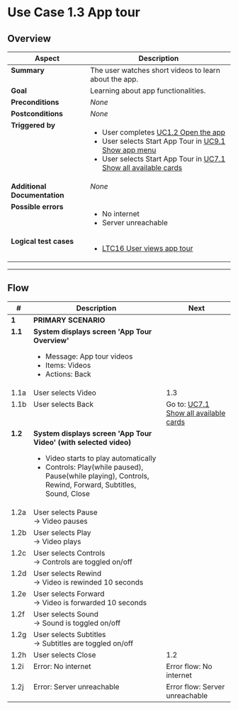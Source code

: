 # Use Case 1.3 App tour

## Overview

| Aspect                       | Description                                                                                                                                                                                                                                                             |
| ---------------------------- |-------------------------------------------------------------------------------------------------------------------------------------------------------------------------------------------------------------------------------------------------------------------------|
| **Summary**                  | The user watches short videos to learn about the app.                                                                                                                                                                                                                   |
| **Goal**                     | Learning about app functionalities.                                                                                                                                                                                                                                     |
| **Preconditions**            | *None*                                                                                                                                                                                                                                                                  |
| **Postconditions**           | *None*                                                                                                                                                                                                                                                                  |
| **Triggered by**             | <ul><li>User completes [UC1.2 Open the app](UC1.2_OpenTheApp.md)</li><li>User selects Start App Tour in [UC9.1 Show app menu](UC9.1_ShowAppMenu.md)</li><li>User selects Start App Tour in [UC7.1 Show all available cards](./UC7.1_ShowAllAvailableCards.md)</ul></li> |
| **Additional Documentation** | *None*                                                                                                                                                                                                                                                                  |
| **Possible errors**          | <ul><li>No internet</li><li>Server unreachable</ul></li>                                                                                                                                                                                                                |
| **Logical test cases**       | <ul><li>[LTC16 User views app tour](../logical-test-cases.md#ltc16)</li></ul>                                                                                                                                                                                           |

---

## Flow

| #       | Description                                                                                                                                                                                                                          | Next                                                                    |
| ------- |--------------------------------------------------------------------------------------------------------------------------------------------------------------------------------------------------------------------------------------| ----------------------------------------------------------------------- |
| **1**   | **PRIMARY SCENARIO**                                                                                                                                                                                                                 |                                                                         |
| **1.1** | **System displays screen 'App Tour Overview'**<ul><li>Message: App tour videos</li><li>Items: Videos</li><li>Actions: Back</li></ul>                                                                                                 |                                                                         |
| 1.1a    | User selects Video                                                                                                                                                                                                                   | 1.3                                                                     |
| 1.1b    | User selects Back                                                                                                                                                                                                                    | Go to: [UC7.1 Show all available cards](UC7.1_ShowAllAvailableCards.md) |
| **1.2** | **System displays screen 'App Tour Video' (with selected video)**<ul><li>Video starts to play automatically</li><li>Controls: Play(while paused), Pause(while playing), Controls, Rewind, Forward, Subtitles, Sound, Close</ul></li> |                                                                         |
| 1.2a    | User selects Pause <br>&rarr; Video pauses                                                                                                                                                                                           |                                                                         |
| 1.2b    | User selects Play <br>&rarr; Video plays                                                                                                                                                                                             |                                                                         |
| 1.2c    | User selects Controls <br>&rarr; Controls are toggled on/off                                                                                                                                                                         |                                                                         |
| 1.2d    | User selects Rewind <br>&rarr; Video is rewinded 10 seconds                                                                                                                                                                          |                                                                         |
| 1.2e    | User selects Forward <br>&rarr; Video is forwarded 10 seconds                                                                                                                                                                        |                                                                         |
| 1.2f    | User selects Sound <br>&rarr; Sound is toggled on/off                                                                                                                                                                                |                                                                         |
| 1.2g    | User selects Subtitles <br>&rarr; Subtitles are toggled on/off                                                                                                                                                                       |                                                                         |
| 1.2h    | User selects Close                                                                                                                                                                                                                   | 1.2                                                                     |
| 1.2i    | Error: No internet                                                                                                                                                                                                                   | Error flow: No internet                                                 |
| 1.2j    | Error: Server unreachable                                                                                                                                                                                                            | Error flow: Server unreachable                                          |
<style>td {vertical-align:top}</style>